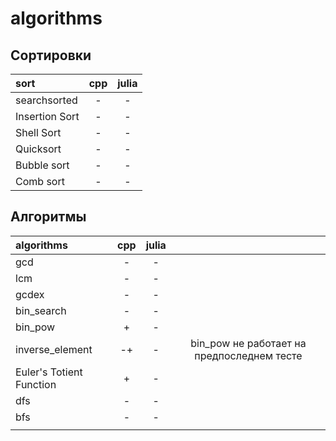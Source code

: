 # algorithms

## Сортировки

| sort           | cpp | julia |
|:-------------- |:---:|:-----:|
| searchsorted   |  -  |   -   |
| Insertion Sort |  -  |   -   |
| Shell Sort     |  -  |   -   |
| Quicksort      |  -  |   -   |
| Bubble sort    |  -  |   -   |
| Сomb sort      |  -  |   -   |

## Алгоритмы

| algorithms               | cpp | julia | |
|:------------------------ |:---:|:-----:|:---: |
| gcd                      |  -  |   -   | |
| lcm                      |  -  |   -   | |
| gcdex                    |  -  |   -   | |
| bin_search               |   - |   -   | |
| bin_pow                  |  +  |   -   | |
| inverse_element          |  -+ |   -   | bin_pow не работает на предпоследнем тесте|
| Euler's Totient Function |  +  |   -   | |
| dfs                      |  -  |   -   | | 
| bfs                      |  -  |   -   | |
|                          |     |       | |
